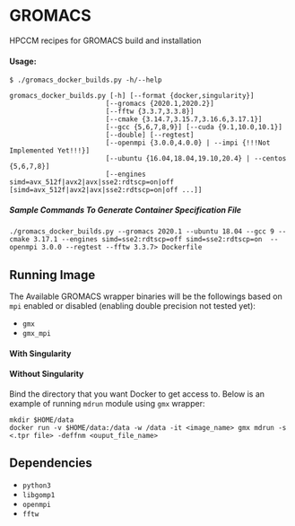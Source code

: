 # GROMACS
HPCCM recipes for GROMACS build and installation

#### Usage:

    $ ./gromacs_docker_builds.py -h/--help

    gromacs_docker_builds.py [-h] [--format {docker,singularity}]
                            [--gromacs {2020.1,2020.2}]
                            [--fftw {3.3.7,3.3.8}]
                            [--cmake {3.14.7,3.15.7,3.16.6,3.17.1}]
                            [--gcc {5,6,7,8,9}] [--cuda {9.1,10.0,10.1}]
                            [--double] [--regtest]
                            [--openmpi {3.0.0,4.0.0} | --impi {!!!Not Implemented Yet!!!}]
                            [--ubuntu {16.04,18.04,19.10,20.4} | --centos {5,6,7,8}]
                            [--engines simd=avx_512f|avx2|avx|sse2:rdtscp=on|off [simd=avx_512f|avx2|avx|sse2:rdtscp=on|off ...]]

##### Sample Commands To Generate Container Specification File
    ./gromacs_docker_builds.py --gromacs 2020.1 --ubuntu 18.04 --gcc 9 --cmake 3.17.1 --engines simd=sse2:rdtscp=off simd=sse2:rdtscp=on  --openmpi 3.0.0 --regtest --fftw 3.3.7> Dockerfile

## Running Image
The Available GROMACS wrapper binaries will be the followings based on `mpi` enabled or disabled (enabling double precision not tested yet):

* `gmx`
* `gmx_mpi`

#### With Singularity

#### Without Singularity

Bind the directory that you want Docker to get access to. Below is an example of running `mdrun` module using `gmx` wrapper:

    mkdir $HOME/data
    docker run -v $HOME/data:/data -w /data -it <image_name> gmx mdrun -s <.tpr file> -deffnm <ouput_file_name>


## Dependencies

* `python3`
* `libgomp1`
* `openmpi`
* `fftw`

